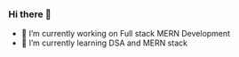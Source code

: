 ### Hi there 👋

- 🔭 I’m currently working on Full stack MERN Development
- 🌱 I’m currently learning DSA and MERN stack
